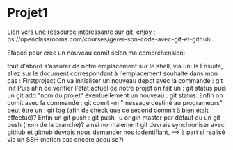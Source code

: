# Projet1
Lien vers une ressource intéressante sur git, enjoy : ps://openclassrooms.com/courses/gerer-son-code-avec-git-et-github

Etapes pour crée un nouveau comit selon ma compréhension:

  tout d'abord s'assurer de notre emplacement sur le shell, via un: ls
Ensuite, allez sur le document correspondant à l'emplacement souhaité dans mon cas : Firstproject
On va initialiser un nouveau depot avec la commande : git init
Puis afin de vérifier l'état actuel de notre projet on fait un : git status
puis un git add "nom du projet"
éventuellement un nouveau : git status.
Enfin on comit avec la commande : git comit -m "message destiné au programeurs"
peut être un : git log (afin de check que ce second commit à bien était effectué)?
Enfin un git push : git push -u origin master par défaut ou un git push (nom de la branche)?
ainsi normalement git devrais synchroniser avec github et github devrais nous demander nos iddentifiant,
==>  à part si realisé via un SSH (notion pas encore acquise?)

